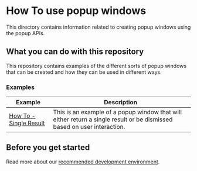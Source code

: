 # How To use popup windows

This directory contains information related to creating popup windows using the popup APIs.

## What you can do with this repository

This repository contains examples of the different sorts of popup windows that can be created and how they can be used in different ways.

### Examples

  | Example         | Description |
|---------------------|------------------------------------
| [How To - Single Result](./single-result) | This is an example of a popup window that will either return a single result or be dismissed based on user interaction.


## Before you get started

Read more about our [recommended development environment](https://developers.openfin.co/of-docs/docs/set-up-your-dev-environment).